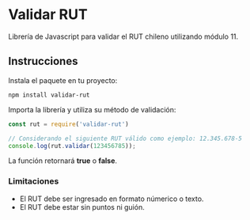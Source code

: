 # Validar RUT

Librería de Javascript para validar el RUT chileno utilizando módulo 11.

## Instrucciones

Instala el paquete en tu proyecto:
```
npm install validar-rut
```
Importa la librería y utiliza su método de validación:
```javascript
const rut = require('validar-rut')

// Considerando el siguiente RUT válido como ejemplo: 12.345.678-5
console.log(rut.validar(123456785));
```
La función retornará **true** o **false**.

### Limitaciones

+ El RUT debe ser ingresado en formato númerico o texto.
+ El RUT debe estar sin puntos ni guión.
